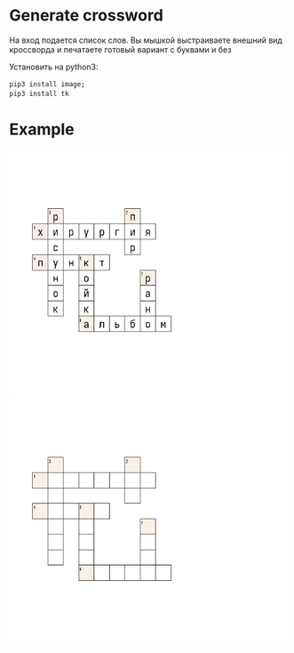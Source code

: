 Generate crossword
==========================


На вход подается список слов.
Вы мышкой выстраиваете внешний вид кроссворда и печатаете готовый вариант с буквами и без

Установить на python3:
```sh
pip3 install image;
pip3 install tk
```

Example
==========================
<img src="https://github.com/oditynet/crossword/blob/main/out1.png" title="withwords" width="500" />
<img src="https://github.com/oditynet/crossword/blob/main/out2.png" title="wioutwords" width="500" />

